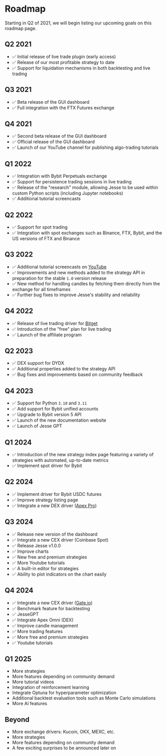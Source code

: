 # Roadmap

Starting in Q2 of 2021, we will begin listing our upcoming goals on this roadmap page.

## Q2 2021
- ✅ Initial release of live trade plugin (early access)
- ✅ Release of our most profitable strategy to date
- ✅ Support for liquidation mechanisms in both backtesting and live trading

## Q3 2021
- ✅ Beta release of the GUI dashboard
- ✅ Full integration with the FTX Futures exchange

## Q4 2021
- ✅ Second beta release of the GUI dashboard
- ✅ Official release of the GUI dashboard
- ✅ Launch of our YouTube channel for publishing algo-trading tutorials

## Q1 2022
- ✅ Integration with Bybit Perpetuals exchange
- ✅ Support for persistence trading sessions in live trading
- ✅ Release of the "research" module, allowing Jesse to be used within custom Python scripts (including Jupyter notebooks)
- ✅ Additional tutorial screencasts

## Q2 2022
- ✅ Support for spot trading
- ✅ Integration with spot exchanges such as Binance, FTX, Bybit, and the US versions of FTX and Binance

## Q3 2022
- ✅ Additional tutorial screencasts on [YouTube](https://jesse.trade/youtube)
- ✅ Improvements and new methods added to the strategy API in preparation for the stable `1.0` version release
- ✅ New method for handling candles by fetching them directly from the exchange for all timeframes
- ✅ Further bug fixes to improve Jesse's stability and reliability

## Q4 2022
- ✅ Release of live trading driver for [Bitget](https://jesse.trade/bitget)
- ✅ Introduction of the "free" plan for live trading
- ✅ Launch of the affiliate program

## Q2 2023
- ✅ DEX support for DYDX
- ✅ Additional properties added to the strategy API
- ✅ Bug fixes and improvements based on community feedback

## Q4 2023
- ✅ Support for Python `3.10` and `3.11`
- ✅ Add support for Bybit unified accounts
- ✅ Upgrade to Bybit version 5 API
- ✅ Launch of the new documentation website
- ✅ Launch of Jesse GPT

## Q1 2024
- ✅ Introduction of the new strategy index page featuring a variety of strategies with automated, up-to-date metrics
- ✅ Implement spot driver for Bybit

## Q2 2024
- ✅ Implement driver for Bybit USDC futures
- ✅ Improve strategy listing page
- ✅ Integrate a new DEX driver ([Apex Pro](https://jesse.trade/apex))

## Q3 2024
- ✅ Release new version of the dashboard
- ✅ Integrate a new CEX driver (Coinbase Spot)
- ✅ Release Jesse v1.0.0
- ✅ Improve charts
- ✅ New free and premium strategies
- ✅ More Youtube tutorials
- ✅ A built-in editor for strategies
- ✅ Ability to plot indicators on the chart easily

## Q4 2024

- ✅ Integrate a new CEX driver ([Gate.io](https://jesse.trade/gate))
- ✅ Benchmark feature for backtesting
- ✅ JesseGPT
- ✅ Integrate Apex Omni (DEX)
- ✅ Improve candle management
- ✅ More trading features
- ✅ More free and premium strategies
- ✅ Youtube tutorials

## Q1 2025
- More strategies
- More features depending on community demand
- More tutorial videos
- Integration of reinforcement learning
- Integrate Optuna for hyperparameter optimization
- Additional backtest evaluation tools such as Monte Carlo simulations
- More AI features

## Beyond
- More exchange drivers: Kucoin, OKX, MEXC, etc.
- More strategies
- More features depending on community demand
- A few exciting surprises to be announced later on
